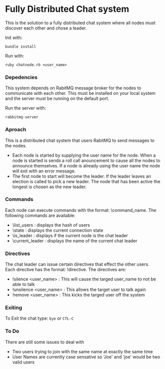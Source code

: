 # Fully Distributed Chat system

This is the solution to a fully distributed chat system where all nodes must discover each other and chose a leader.

Init with:

```
bundle install
```

Run with:

```
ruby chatnode.rb <user_name>
```

### Depedencies

  This system depends on RabitMQ message broker for the nodes to communicate with each other. This must be installed on your local system and the server must be running on the default port. 

Run the server with:

```
rabbitmq-server 
```

### Aproach

 This is a distributed chat system that users RabitMQ to send messages to the nodes.

 - Each node is started by supplying the user name for the node. When a node is started is sends a roll call anouncement to cause all the nodes to announce themselves. If a node is already using the user name the node will exit with an error message. 
 - The first node to start will become the leader. If the leader leaves an election is called to pick a new leader. The node that has been active the longest is chosen as the new leader.

### Commands

Each node can execute commands with the format: \command_name. The following commands are available:

- \list_users : displays the hash of users
- \state : displays the current connection state
- \is_leader : displays if the current node is the chat leader
- \current_leader : displays the name of the current chat leader


### Directives

The chat leader can issue certain directives that effect the other users. Each directive  has the format: !directive. The directives are:

- !silence <user_name> : This will cause the targed user_name to not be able to talk
- !unsilence <user_name> : This allows the target user to talk again
- !remove <user_name> : This kicks the targed user off the system


### Exiting 
  To Exit the chat type: `bye` or `CTL-C `

### To Do
There are still some issues to deal with

- Two users trying to join with the same name at exactly the same time
- User Names are currently case sensative so 'Joe' and 'joe' would be two valid users




